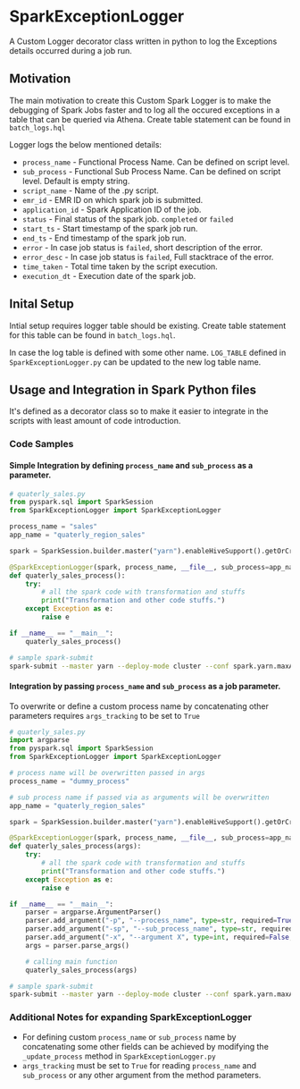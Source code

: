 # SparkExceptionLogger
A Custom Logger decorator class written in python to log the Exceptions details occurred during a job run.

## Motivation
The main motivation to create this Custom Spark Logger is to make the debugging of Spark Jobs faster and to log all the occured exceptions in a table that can be queried via Athena. Create table statement can be found in `batch_logs.hql`

Logger logs the below mentioned details:
- `process_name` - Functional Process Name. Can be defined on script level.
- `sub_process` - Functional Sub Process Name. Can be defined on script level. Default is empty string.
- `script_name` - Name of the .py script.
- `emr_id` - EMR ID on which spark job is submitted.
- `application_id` - Spark Application ID of the job. 
- `status` - Final status of the spark job. `completed` or `failed`
- `start_ts` - Start timestamp of the spark job run.
- `end_ts` - End timestamp of the spark job run.
- `error` - In case job status is `failed`, short description of the error.
- `error_desc` - In case job status is `failed`, Full stacktrace of the error.
- `time_taken` - Total time taken by the script execution.
- `execution_dt` - Execution date of the spark job.

## Inital Setup
Intial setup requires logger table should be existing. Create table statement for this table can be found in `batch_logs.hql`.

In case the log table is defined with some other name. `LOG_TABLE` defined in `SparkExceptionLogger.py` can be updated to the new log table name.

## Usage and Integration in Spark Python files
It's defined as a decorator class so to make it easier to integrate in the scripts with least amount of code introduction.

### Code Samples

#### Simple Integration by defining `process_name` and `sub_process` as a parameter.
```python
# quaterly_sales.py
from pyspark.sql import SparkSession
from SparkExceptionLogger import SparkExceptionLogger

process_name = "sales"
app_name = "quaterly_region_sales"

spark = SparkSession.builder.master("yarn").enableHiveSupport().getOrCreate()

@SparkExceptionLogger(spark, process_name, __file__, sub_process=app_name)
def quaterly_sales_process():
    try:
        # all the spark code with transformation and stuffs
        print("Transformation and other code stuffs.")
    except Exception as e:
        raise e

if __name__ == "__main__":
    quaterly_sales_process()
```

```bash
# sample spark-submit
spark-submit --master yarn --deploy-mode cluster --conf spark.yarn.maxAttempts=1 --driver-memory=4g --conf spark.driver.cores=1 --executor-cores 5 --conf spark.executor.instances=4 --conf spark.dynamicAllocation.minExecutors=2 --conf spark.dynamicAllocation.maxExecutors=10 --executor-memory 14g --py-files <path-to-folder>/SparkExceptionLogger.py <path-to-pyfiles>/quaterly_sales.py
```

#### Integration by passing `process_name` and `sub_process` as a job parameter.
To overwrite or define a custom process name by concatenating other parameters requires `args_tracking` to be set to `True`

```python
# quaterly_sales.py
import argparse
from pyspark.sql import SparkSession
from SparkExceptionLogger import SparkExceptionLogger

# process name will be overwritten passed in args
process_name = "dummy_process"

# sub process name if passed via as arguments will be overwritten
app_name = "quaterly_region_sales"

spark = SparkSession.builder.master("yarn").enableHiveSupport().getOrCreate()

@SparkExceptionLogger(spark, process_name, __file__, sub_process=app_name, args_tracking=True)
def quaterly_sales_process(args):
    try:
        # all the spark code with transformation and stuffs
        print("Transformation and other code stuffs.")
    except Exception as e:
        raise e

if __name__ == "__main__":
    parser = argparse.ArgumentParser()
    parser.add_argument("-p", "--process_name", type=str, required=True, help="Process Name")
    parser.add_argument("-sp", "--sub_process_name", type=str, required=False, help="Sub Process Name")
    parser.add_argument("-x", "--argument X", type=int, required=False, help="Other Argument X")
    args = parser.parse_args()

    # calling main function
    quaterly_sales_process(args)
```

```bash
# sample spark-submit
spark-submit --master yarn --deploy-mode cluster --conf spark.yarn.maxAttempts=1 --driver-memory=4g --conf spark.driver.cores=1 --executor-cores 5 --conf spark.executor.instances=4 --conf spark.dynamicAllocation.minExecutors=2 --conf spark.dynamicAllocation.maxExecutors=10 --executor-memory 14g --py-files <path-to-folder>/SparkExceptionLogger.py <path-to-pyfiles>/quaterly_sales.py -p sales -sp q_region_sales
```

### Additional Notes for expanding SparkExceptionLogger
- For defining custom `process_name` or `sub_process` name by concatenating some other fields can be achieved by modifying the `_update_process` method in `SparkExceptionLogger.py`
- `args_tracking` must be set to `True` for reading `process_name` and `sub_process` or any other argument from the method parameters.
